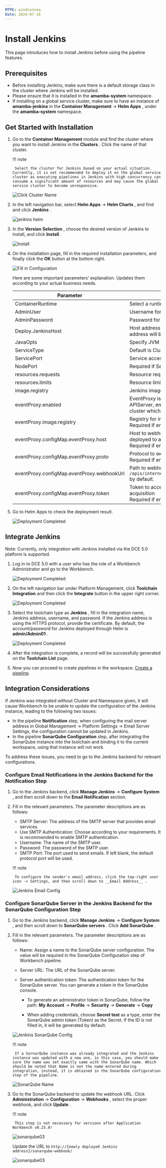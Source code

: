 ```yaml
---
MTPE: windsonsea
Date: 2024-07-16
---
```


# Install Jenkins

This page introduces how to install Jenkins before using the pipeline features.

## Prerequisites

- Before installing Jenkins, make sure there is a default storage class in the cluster where Jenkins will be installed.
- Please ensure that it is installed in the __amamba-system__ namespace.
- If installing on a global service cluster, make sure to have an instance of __amamba-jenkins__ in the __Container Management__ -> __Helm Apps__ , under the __amamba-system__ namespace.

## Get Started with Installation

1. Go to the __Container Management__ module and find the cluster where you want to install Jenkins in the __Clusters__ . Click the name of that cluster.

    !!! note

        Select the cluster for Jenkins based on your actual situation. Currently, it is not recommended to deploy it on the global service cluster as executing pipelines in Jenkins with high concurrency can consume a significant amount of resources and may cause the global service cluster to become unresponsive.

    ![Click Cluster Name](https://docs.daocloud.io/daocloud-docs-images/docs/en/docs/amamba/images/install-jenkins11.png)

2. In the left navigation bar, select __Helm Apps__ -> __Helm Charts__ , and find and click __Jenkins__ .

    ![jenkins helm](https://docs.daocloud.io/daocloud-docs-images/docs/en/docs/amamba/images/install-jenkins12.png)

3. In the __Version Selection__ , choose the desired version of Jenkins to install, and click __Install__ .

    ![Install](https://docs.daocloud.io/daocloud-docs-images/docs/en/docs/amamba/images/install-jenkins13.png)

4. On the installation page, fill in the required installation parameters, and finally click the __OK__ button at the bottom right.

    ![Fill in Configuration](https://docs.daocloud.io/daocloud-docs-images/docs/en/docs/amamba/images/install-jenkins14.png)

    Here are some important parameters' explanation. Updates them according to your actual business needs.

    | Parameter  | Description     |
    | ---------- | --------------- |
    | ContainerRuntime  | Select a runtime like podman or docker   |
    | AdminUser  | Username for Jenkins   |
    | AdminPassword     | Password for Jenkins   |
    | Deploy.JenkinsHost      | Host address to Jenkins web service. If using Node Port, the access address will be: http://{cluster address:port} |
    | JavaOpts   | Specify JVM startup parameters for running Jenkins      |
    | ServiceType | Default is ClusterIP, supports ClusterIP, NodePort, LoadBalancer |
    | ServicePort | Service access port    |
    | NodePort   | Required if ServiceType=NodePort, range: 30000-32767    |
    | resources.requests      | Resource requests for Jenkins |
    | resources.limits  | Resource limits for Jenkins   |
    | image.registry    | Jenkins image registry   |
    | eventProxy.enabled      | EventProxy is a sidecar to provide a reliable connection to Amamba APIServer, enables it especially when Jenkins was deployed to a cluster which does not in the same zone with global-cluster.  |
    | eventProxy.image.registry            | Registry for image eventProxy. <br />Required if  enabled=true       |
    | eventProxy.configMap.eventProxy.host  | Host to webhook address. Uses the portal address if Jenkins was deployed to a Worker cluster. <br />Required if enabled=true |
    | eventProxy.configMap.eventProxy.proto | Protocol to webhook address, `http` by default. <br />Required if enabled=true      |
    | eventProxy.configMap.eventProxy.webhookUrl | Path to webhook address, `/apis/internel.amamba.io/devops/pipeline/v1alpha1/webhooks/jenkins` by default.  |
    | eventProxy.configMap.eventProxy.token | Token to access DCE, refer [Global Access Key Document](../../../ghippo/user-guide/personal-center/accesstoken.md) for token acquisition<br />Required if enabled=true |

5. Go to Helm Apps to check the deployment result.

    ![Deployment Completed](https://docs.daocloud.io/daocloud-docs-images/docs/en/docs/amamba/images/install-jenkins15.png)

## Integrate Jenkins

Note: Currently, only integration with Jenkins installed via the DCE 5.0 platform is supported.

1. Log in to DCE 5.0 with a user who has the role of a Workbench Administrator and go to the Workbench.

    ![Deployment Completed](https://docs.daocloud.io/daocloud-docs-images/docs/en/docs/amamba/images/install-jenkins16.png)

2. On the left navigation bar under Platform Management, click __Toolchain Integration__ and then click the __Integrate__ button in the upper right corner.

    ![Deployment Completed](https://docs.daocloud.io/daocloud-docs-images/docs/en/docs/amamba/images/install-jenkins17.png)

3. Select the toolchain type as __Jenkins__ , fill in the integration name, Jenkins address, username, and password.
   If the Jenkins address is using the HTTPS protocol, provide the certificate. By default, the account/password for Jenkins deployed through Helm is __admin/Admin01__ .

    ![Deployment Completed](https://docs.daocloud.io/daocloud-docs-images/docs/en/docs/amamba/images/install-jenkins18.png)

4. After the integration is complete, a record will be successfully generated on the __Toolchain List__ page.


5. Now you can proceed to create pipelines in the workspace. [Create a pipeline](create/custom.md).

## Integration Considerations

If Jenkins was integrated without Cluster and Namespace given, it will cause Workbench to be unable to update the configuration of the Jenkins instance, leading to the following two issues:

- In the pipeline __Notification__ step, when configuring the mail server address in Global Management -> Platform Settings -> Email Server Settings, the configuration cannot be updated in Jenkins.
- In the pipeline __SonarQube Configuration__ step, after integrating the SonarQube instance into the toolchain and binding it to the current workspace, using that instance will not work.

To address these issues, you need to go to the Jenkins backend for relevant configurations.

### Configure Email Notifications in the Jenkins Backend for the Notification Step

1. Go to the Jenkins backend, click __Manage Jenkins__ -> __Configure System__ ,
   and then scroll down to the __Email Notification__ section.

2. Fill in the relevant parameters. The parameter descriptions are as follows:

   - SMTP Server: The address of the SMTP server that provides email services.
   - Use SMTP Authentication: Choose according to your requirements. It is recommended to enable SMTP authentication.
   - Username: The name of the SMTP user.
   - Password: The password of the SMTP user.
   - SMTP Port: The port used to send emails. If left blank, the default protocol port will be used.

    !!! note

        To configure the sender's email address, click the top-right user icon -> Settings, and then scroll down to __Email Address__ .

    ![Jenkins Email Config](https://docs.daocloud.io/daocloud-docs-images/docs/en/docs/amamba/images/install-jenkins06.png)

### Configure SonarQube Server in the Jenkins Backend for the SonarQube Configuration Step

1. Go to the Jenkins backend, click __Manage Jenkins__ -> __Configure System__ , and then scroll down to __SonarQube servers__ . Click __Add SonarQube__ .

2. Fill in the relevant parameters. The parameter descriptions are as follows:

    - Name: Assign a name to the SonarQube server configuration. The value will be required in the SonarQube Configuration step of Workbench pipeline.
    - Server URL: The URL of the SonarQube server.
    - Server authentication token: The authentication token for the SonarQube server. You can generate a token in the SonarQube console.

        - To generate an administrator token in SonarQube, follow the path: __My Account__ -> __Profile__ -> __Security__ -> __Generate__ -> __Copy__

        - When adding credentials, choose __Secret test__ as a type, enter the SonarQube admin token (Token) as the Secret. If the ID is not filled in, it will be generated by default.

    ![Jenkins SonarQube Config](https://docs.daocloud.io/daocloud-docs-images/docs/en/docs/amamba/images/install-jenkins08.png)

    !!! note

        If a SornarQube instance was already integrated and the Jenkins instance was updated with a new one, in this case, you should make sure the name was set exactly same with the SonarQube name. Which should be noted that Name is not the name entered during integration, instead, it is obtained in the SonarQube configuration step of the pipeline.

    ![SonarQube Name](https://docs.daocloud.io/daocloud-docs-images/docs/en/docs/amamba/images/install-jenkins07.png)

3. Go to the SonarQube backend to update the webhook URL. Click __Administration__ -> __Configuration__ -> __Webhooks__ , select the proper webhook, and click __Update__ .

    !!! note

        This step is not necessary for versions after Application Workbench v0.25.0!

    ![sonarqube03](../../images/sonarqube03.png)

    Update the URL to `http://{newly deployed Jenkins address}/sonarqube-webhook/`

    ![sonarqube03](../../images/sonarqube04.png)
